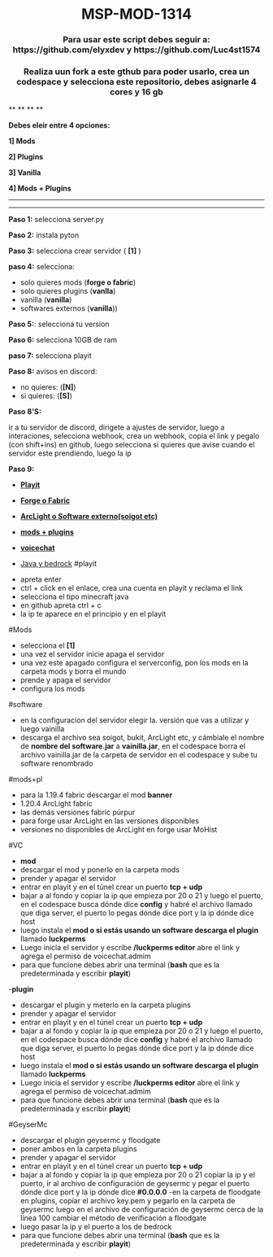 <h1 align="center"> MSP-MOD-1314 </h1>
<h3 align="center"> Para usar este script debes seguir a: https://github.com/elyxdev y https://github.com/Luc4st1574 </h3>

<h3 align="center"> Realiza uun fork a este gthub para poder usarlo, crea un codespace y selecciona este repositorio, debes asignarle 4 cores y 16 gb </h3>
** **
** **

**Debes eleir entre 4 opciones:**

**1] Mods**

**2] Plugins**

**3] Vanilla**

**4] Mods + Plugins**
** **
** **

**Paso 1:** selecciona server.py

**Paso 2:** instala pyton

**Paso 3:** selecciona crear servidor ( **[1]** )

**paso 4:** selecciona:

- solo quieres mods (**forge o fabric**)
- solo quieres plugins (**vanlla**)
- vanilla (**vanilla**)
- softwares externos (**vanilla**))

**Paso 5:**: selecciona tu version

**Paso 6:** selecciona 10GB de ram

**paso 7:** selecciona playit

**Paso 8:** avisos en discord:

- no quieres: (**[N]**)
- si quieres: (**[S]**)

**Paso 8'S:**

ir a tu servidor de discord, dirigete a ajustes de servidor, luego a interaciones, selecciona webhook, crea un webhook, copia el link y pegalo (con shift+ins) en github, luego selecciona si quieres que avise cuando el servidor este prendiendo, luego la ip

**Paso 9:**

* [**Playit**](#playit)

* [**Forge o Fabric**](#Mods)

* [**ArcLight o Software externo(soigot etc)**](#software)

* [**mods + plugins**](#mods+pl)

* [**voicechat**](#VC)

* [Java y bedrock](#GeyserMC)
#playit
- apreta enter
- ctrl + click en el enlace, crea una cuenta en playit y reclama el link
- selecciona el tipo minecraft java
- en github apreta ctrl + c
- la ip te aparece en el principio y en el playit

#Mods
- selecciona el **[1]**
- una vez el servidor inicie apaga el servidor
- una vez este apagado configura el serverconfig, pon los mods en la carpeta mods y borra el mundo
- prende y apaga el servidor
- configura los mods

#software
- en la configuracion del servidor elegir la. versión que vas a utilizar y luego vainilla
- descarga el archivo sea soigot, bukit, ArcLight etc, y cámbiale el nombre de **nombre del software.jar** a **vainilla.jar**, en el codespace borra el archivo vainilla.jar de la carpeta de servidor en el codespace y sube tu software renombrado

#mods+pl
- para la 1.19.4 fabric descargar el mod **banner**
- 1.20.4 ArcLight fabric
- las demás versiones fabric púrpur
- para forge usar ArcLight en las versiones disponibles
- versiones no disponibles de ArcLight en forge usar MoHist

#VC

- **mod**
- descargar el mod y ponerlo en la carpeta mods
- prender y apagar el servidor
- entrar en playit y en el túnel crear un puerto **tcp + udp**
- bajar a al fondo y copiar la ip que empieza por 20 o 21 y luego el puerto, en el codespace busca dónde dice  **config** y habré el archivo llamado que diga server, el puerto lo pegas dónde dice port y la ip dónde dice host
- luego instala el **mod o si estás usando un software descarga el plugin** llamado **luckperms**
-  Luego inicia el servidor y escribe **/luckperms editor** abre el link y agrega el permiso de voicechat.admim
- para que funcione debes abrir una terminal (**bash** que es la predeterminada y escribir **playit**)

-**plugin**
- descargar el plugin y meterlo en la carpeta plugins
- prender y apagar el servidor
- entrar en playit y en el túnel crear un puerto **tcp + udp**
- bajar a al fondo y copiar la ip que empieza por 20 o 21 y luego el puerto, en el codespace busca dónde dice  **config** y habré el archivo llamado que diga server, el puerto lo pegas dónde dice port y la ip dónde dice host
- luego instala el **mod o si estás usando un software descarga el plugin** llamado **luckperms**
-  Luego inicia el servidor y escribe **/luckperms editor** abre el link y agrega el permiso de voicechat.admim
- para que funcione debes abrir una terminal (**bash** que es la predeterminada y escribir **playit**)

#GeyserMc
- descargar el plugin geysermc y floodgate
- poner ambos en la carpeta plugins
- prender y apagar el servidor
- entrar en playit y en el túnel crear un puerto **tcp + udp**
- bajar a al fondo y copiar la ip que empieza por 20 o 21 copiar la ip y el puerto, ir al archivo de configuración de geysermc y pegar el puerto dónde dice port y la ip dónde dice **#0.0.0.0**
-en la carpeta de floodgate en plugins, copiar el archivo key.pem y pegarlo en la carpeta de geysermc luego en el archivo de configuración de geysermc cerca de la línea 100 cambiar el método de verificación a floodgate
- luego pasar la ip y el puerto a los de bedrock
- para que funcione debes abrir una terminal (**bash** que es la predeterminada y escribir **playit**)